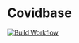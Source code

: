 # Covidbase

[![Build Workflow](https://github.com/AIMed-Team/PaperRegistration/actions/workflows/build.yml/badge.svg)](https://github.com/AIMed-Team/PaperRegistration/actions/workflows/build.yml)
